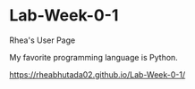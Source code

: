 # Lab-Week-0-1
Rhea's User Page

My favorite programming language is Python.

https://rheabhutada02.github.io/Lab-Week-0-1/